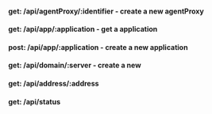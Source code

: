 #### get: /api/agentProxy/:identifier - create a new agentProxy
#### get: /api/app/:application - get a application
#### post: /api/app/:application - create a new application
#### get: /api/domain/:server - create a new 
#### get: /api/address/:address
#### get: /api/status
